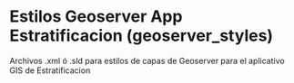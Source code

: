 # Estilos Geoserver App Estratificacion (geoserver_styles)
Archivos .xml ó .sld para estilos de capas de Geoserver para el aplicativo GIS de Estratificacion
